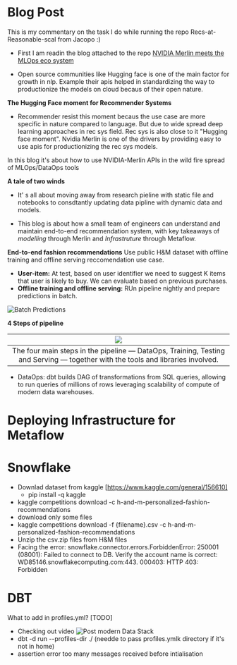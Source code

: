 # Blog Post
This is my commentary on the task I do while running the repo Recs-at-Reasonable-scal from Jacopo :)

* First I am readin the blog attached to the repo [NVIDIA Merlin meets the MLOps eco system](https://medium.com/nvidia-merlin/nvidia-merlin-meets-the-mlops-ecosystem-building-a-production-ready-recsys-pipeline-on-cloud-1a16c156166b)

* Open source communities like Hugging face is one of the main factor for growth in nlp. Example their apis helped in standardizing the way to productionize the models on cloud becaus of their open nature.

**The Hugging Face moment for Recommender Systems**

* Recommender resist this moment becaus the use case are more specific in nature compared to language. But due to wide spread deep learning approaches in rec sys field. Rec sys is also close to it "Hugging face moment". Nvidia Merlin is one of the drivers by providing easy to use apis for productionizing the rec sys models.

In this blog it's about how to use NVIDIA-Merlin APIs in the wild fire spread of MLOps/DataOps tools

**A tale of two winds**

* It' s all about moving away from research pieline with static file and notebooks to consdtantly updating data pipline with dynamic data and models. 

* This blog is about how a small team of engineers can understand and maintain end-to-end recommendation system, with key takeaways of *modelling* through Merlin and *Infrastruture* through Metaflow.



**End-to-end fashion recommendations**
Use public H&M dataset with offline training and offline serving reccomendation use case.

* **User-item:**  At test, based on user identifier we need to suggest K items that user is likely to buy. We can evaluate based on previous purchases.
* **Offline training and offline serving:** RUn pipeline nightly and prepare predictions in batch.

![Batch Predictions](https://miro.medium.com/v2/resize:fit:828/0*ApQqkIX63Y8Txf51)

**4 Steps of pipeline**

|![](https://miro.medium.com/v2/resize:fit:828/format:webp/1*SSkgIgkLzwwkIbOsliKepg.png)|
|:--:|
|The four main steps in the pipeline — DataOps, Training, Testing and Serving — together with the tools and libraries involved.|


* DataOps: dbt builds DAG of transformations from SQL queries, allowing to run queries of millions of rows leveraging scalability of compute of modern data warehouses.

# Deploying Infrastructure for Metaflow


# Snowflake
* Downlad dataset from kaggle [https://www.kaggle.com/general/156610]
    * pip install -q kaggle
* kaggle competitions download -c h-and-m-personalized-fashion-recommendations
* download only some files
* kaggle competitions download -f {filename}.csv  -c h-and-m-personalized-fashion-recommendations
* Unzip the csv.zip files from H&M files
* Facing the error: snowflake.connector.errors.ForbiddenError: 250001 (08001): Failed to connect to DB. Verify the account name is correct: WD85146.snowflakecomputing.com:443. 000403: HTTP 403: Forbidden

# DBT

What to add in profiles.yml? [TODO]

* Checking out video ![Post modern Data Stack](https://www.youtube.com/watch?v=5kHDb-XGHtc&ab_channel=JacopoTagliabue)
* dbt -d  run --profiles-dir ./ (needde to pass profiles.ymlk directory if it's not in home)
* assertion error too many messages received before intialisation
